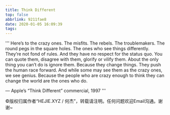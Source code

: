 ```yaml
---
title: Think Different
top: false
abbrlink: 9211fae8
date: 2020-01-05 16:09:39
tags:
---
```


'''
Here’s to the crazy ones. The misfits. The rebels. The troublemakers. The round pegs in the square holes. The ones who see things differently. They’re not fond of rules. And they have no respect for the status quo. You can quote them, disagree with them, glorify or vilify them. About the only thing you can’t do is ignore them. Because they change things. They push the human race forward. And while some may see them as the crazy ones, we see genius. Because the people who are crazy enough to think they can change the world are the ones who do.

— Apple’s “Think Different” commercial, 1997
'''

©版权归属作者“HEJIE.XYZ / 何杰”，转载请注明。任何问题欢迎Email沟通。谢谢~
